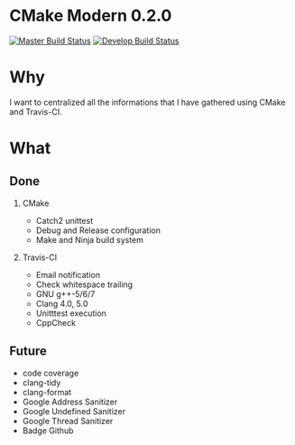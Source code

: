 # CMake Modern 0.2.0
[![Master Build Status](https://travis-ci.com/nboutin/cmake_modern.svg?branch=master)](https://travis-ci.com/nboutin/cmake_modern)
[![Develop Build Status](https://travis-ci.com/nboutin/cmake_modern.svg?branch=develop)](https://travis-ci.com/nboutin/cmake_modern)

# Why
I want to centralized all the informations that I have gathered using CMake and Travis-CI.

# What
## Done

1. CMake
   - Catch2 unittest
   - Debug and Release configuration
   - Make and Ninja build system

2. Travis-CI
   - Email notification
   - Check whitespace trailing
   - GNU g++-5/6/7
   - Clang 4.0, 5.0
   - Unitttest execution
   - CppCheck

## Future
* code coverage
* clang-tidy
* clang-format
* Google Address Sanitizer
* Google Undefined Sanitizer
* Google Thread Sanitizer
* Badge Github

